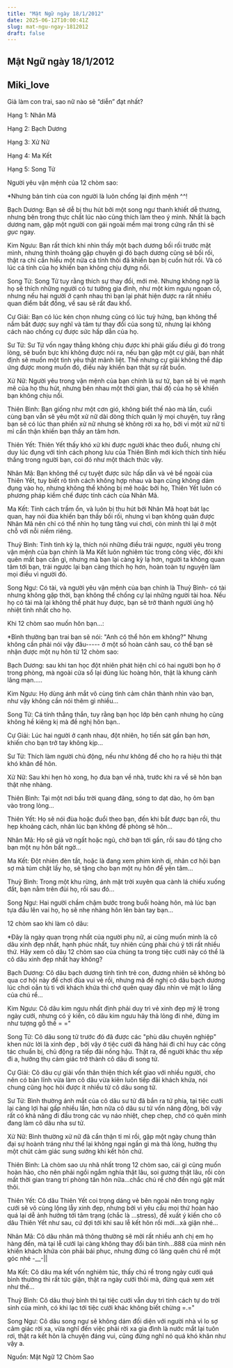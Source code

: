 ```yaml
---
title: "Mật Ngữ ngày 18/1/2012"
date: 2025-06-12T10:00:41Z
slug: mat-ngu-ngay-1812012
draft: false
---
```


## Mật Ngữ ngày 18/1/2012

## Miki_love

Giả làm con trai, sao nữ nào sẽ “diễn” đạt nhất?

Hạng 1: Nhân Mã

Hạng 2: Bạch Dương

Hạng 3: Xử Nữ

Hạng 4: Ma Kết

Hạng 5: Song Tử


Người yêu vận mệnh của 12 chòm sao:


*Nhưng bản tính của con người là luôn chống lại định mệnh ^^!

Bạch Dương: Bạn sẽ dễ bị thu hút bởi một song ngư thanh khiết dễ thương, nhưng bên trong thực chất lúc nào cũng thích làm theo ý mình. Nhất là bạch dương nam, gặp một người con gái ngoài mềm mại trong cứng rắn thì sẽ *gục* ngay.

Kim Ngưu: Bạn rất thích khi nhìn thấy một bạch dương bối rối trước mặt mình, nhưng thỉnh thoảng gặp chuyện gì đó bạch dương cũng sẽ bối rối, thật ra chỉ cần hiểu một nửa cá tính thôi đã khiến bạn bị cuốn hút rồi. Và có lúc cá tính của họ khiến bạn không chịu đựng nổi.

Song Tử: Song Tử tuy rằng thích sự thay đổi, mới mẻ. Nhưng không ngờ là họ sẽ thích những người có tư tưởng gia đình, như một kim ngưu ngoan cố, nhưng nếu hai người ở cạnh nhau thì bạn lại phát hiện được ra rất nhiều quan điểm bất đồng, về sau sẽ rất đau khổ.

Cự Giải: Bạn có lúc kén chọn nhưng cũng có lúc tuỳ hứng, bạn không thể nắm bắt được suy nghĩ và tâm tư thay đổi của song tử, nhưng lại không cách nào chống cự được sức hấp dẫn của họ.

Sư Tử: Sư Tử vốn ngay thẳng không chịu được khi phải giấu điều gì đó trong lòng, sẽ buồn bực khi không được nói ra, nếu bạn gặp một cự giải, bạn nhất định sẽ muốn một tình yêu thật mãnh liệt. Thế nhưng cự giải không thể đáp ứng được mong muốn đó, điều này khiến bạn thật sự rất buồn.

Xử Nữ: Người yêu trong vận mệnh của bạn chính là sư tử, bạn sẽ bị vẻ mạnh mẽ của họ thu hút, nhưng bên nhau một thời gian, thái độ của họ sẽ khiến bạn không chịu nổi.

Thiên Bình: Bạn giống như một cơn gió, không biết thế nào mà lần, cuối cùng bạn vẫn sẽ yêu một xử nữ dài dòng thích quản lý mọi chuyện, tuy rằng bạn sẽ có lúc than phiền xử nữ nhưng sẽ không rời xa họ, bởi vì một xử nữ tỉ mỉ cẩn thận khiến bạn thấy an tâm hơn.

Thiên Yết: Thiên Yết thấy khó xử khi được người khác theo đuổi, nhưng chỉ duy lúc đụng với tính cách phong lưu của Thiên Bình mới kích thích tính hiếu thắng trong người bạn, coi đó như một thách thức vậy.

Nhân Mã: Bạn không thể cự tuyệt được sức hấp dẫn và vẻ bề ngoài của Thiên Yết, tuy biết rõ tính cách không hợp nhau và bạn cũng không dám đụng vào họ, nhưng không thể không bị mê hoặc bởi họ, Thiên Yết luôn có phương pháp kiềm chế được tính cách của Nhân Mã.

Ma Kết: Tính cách trầm ổn, và luôn bị thu hút bởi Nhân Mã hoạt bát lạc quan, hay nói đùa khiến bạn thấy bối rối, nhưng vì bạn không quản được Nhân Mã nên chỉ có thể nhìn họ tung tăng vui chơi, còn mình thì lại ở một chỗ với nỗi niềm riêng.

Thuỷ Bình: Tính tình kỳ lạ, thích nói những điều trái ngược, người yêu trong vận mệnh của bạn chính là Ma Kết luôn nghiêm túc trong công việc, đôi khi quên mất bạn cần gì, nhưng mà bạn lại càng kỳ lạ hơn, người ta không quan tâm tới bạn, trái ngược lại bạn càng thích họ hơn, hoàn toàn tự nguyện làm mọi điều vì người đó.

Song Ngư: Có tài, và người yêu vận mệnh của bạn chính là Thuỷ Bình- có tài nhưng không gặp thời, bạn không thể chống cự lại những người tài hoa. Nếu họ có tài mà lại không thể phát huy được, bạn sẽ trở thành người ủng hộ nhiệt tình nhất cho họ.

‎Khi 12 chòm sao muốn hôn bạn...:


*Bình thường bạn trai bạn sẽ nói: "Anh có thể hôn em không?" Nhưng không cần phải nói vậy đâu----- ở một số hoàn cảnh sau, có thể bạn sẽ nhận được một nụ hôn từ 12 chòm sao: 

Bạch Dương: sau khi tan học đột nhiên phát hiện chỉ có hai người bọn họ ở trong phòng, mà ngoài cửa sổ lại đúng lúc hoàng hôn, thật là khung cảnh lãng mạn.....

Kim Ngưu: Họ dùng ánh mắt vô cùng tình cảm chân thành nhìn vào bạn, như vậy không cần nói thêm gì nhiều...

Song Tử: Cá tính thẳng thắn, tuy rằng bạn học lớp bên cạnh nhưng họ cũng không hề kiêng kị mà đề nghị hôn bạn..

Cự Giải: Lúc hai người ở cạnh nhau, đột nhiên, họ tiến sát gần bạn hơn, khiến cho bạn trở tay không kịp...

Sư Tử: Thích làm người chủ động, nếu như không để cho họ ra hiệu thì thật khó khăn để hôn.

Xử Nữ: Sau khi hẹn hò xong, họ đưa bạn về nhà, trước khi ra về sẽ hôn bạn thật nhẹ nhàng.

Thiên Bình: Tại một nơi bầu trời quang đãng, sóng to dạt dào, họ ôm bạn vào trong lòng...

Thiên Yết: Họ sẽ nói đùa hoặc đuổi theo bạn, đến khi bắt được bạn rồi, thu hẹp khoảng cách, nhân lúc bạn không đề phòng sẽ hôn...

Nhân Mã: Họ sẽ giả vờ ngất hoặc ngủ, chờ bạn tới gần, rồi sau đó tặng cho bạn một nụ hôn bất ngờ...

Ma Kết: Đột nhiên đèn tắt, hoặc là đang xem phim kinh dị, nhân cơ hội bạn sợ mà túm chặt lấy họ, sẽ tặng cho bạn một nụ hôn để yên tâm...

Thuỷ Bình: Trong một khu rừng, ánh mặt trời xuyên qua cành lá chiếu xuống đất, bạn nằm trên đùi họ, rồi sau đó...

Song Ngư: Hai người chầm chậm bước trong buổi hoàng hôn, mà lúc bạn tựa đầu lên vai họ, họ sẽ nhẹ nhàng hôn lên bàn tay bạn...

12 chòm sao khi làm cô dâu:



*Đây là ngày quan trọng nhất của người phụ nữ, ai cũng muốn mình là cô dâu xinh đẹp nhất, hạnh phúc nhất, tuy nhiên cũng phải chú ý tới rất nhiều thứ. Hãy xem cô dâu 12 chòm sao của chúng ta trong tiệc cưới này có thể là cô dâu xinh đẹp nhất hay không?

Bạch Dương: Cô dâu bạch dương tính tình trẻ con, đương nhiên sẽ không bỏ qua cơ hội này để chơi đùa vui vẻ rồi, nhưng mà đề nghị cô dâu bạch dương lúc chơi oẳn tù tì với khách khứa thì chớ quên quay đầu nhìn vẻ mặt lo lắng của chú rể...

Kim Ngưu: Cô dâu kim ngưu nhất định phải duy trì vẻ xinh đẹp mỹ lệ trong ngày cưới, nhưng có ý kiến, cô dâu kim ngưu hãy thả lỏng đi nhé, đừng im như tượng gỗ thế = ="

Song Tử: Cô dâu song tử trước đó đã được các "phù dâu chuyên nghiệp" khen nức lời là xinh đẹp , bởi vậy ở tiệc cưới đã hăng hái đi chỉ huy các công tác chuẩn bị, chủ động ra tiếp đãi nồng hậu. Thật ra, để người khác thu xếp đi a, hưởng thụ cảm giác trở thành cô dâu đi song tử.

Cự Giải: Cô dâu cự giải vốn thân thiện thích kết giao với nhiều người, cho nên có bản lĩnh vừa làm cô dâu vừa kiên luôn tiếp đãi khách khứa, nói chung cũng học hỏi được ít nhiều từ cô dâu song tử.

Sư Tử: Bình thường ánh mắt của cô dâu sư tử đã bắn ra tứ phía, tại tiệc cưới lại càng lợi hại gấp nhiều lần, hơn nữa cô dâu sư tử vốn năng động, bởi vậy rất có khả năng đi đầu trong các vụ náo nhiệt, chẹp chẹp, chớ có quên mình đang làm cô dâu nha sư tử.

Xử Nữ: Bình thường xử nữ đã cẩn thận tỉ mỉ rồi, gặp một ngày chung thân đại sự hoành tráng như thế lại không ngại ngần gì mà thả lỏng, hưởng thụ một chút cảm giác sung sướng khi kết hôn chứ.

Thiên Bình: Là chòm sao ưu nhã nhất trong 12 chòm sao, cái gì cũng muốn hoàn hảo, cho nên phải ngồi ngắm nghía thật lâu, soi gương thật lâu, rồi còn mất thời gian trang trí phòng tân hôn nữa...chắc chú rể chờ đến ngủ gật mất thôi.

Thiên Yết: Cô dâu Thiên Yết coi trọng dáng vẻ bên ngoài nên trong ngày cưới sẽ vô cùng lộng lẫy xinh đẹp, nhưng bởi vì yêu cầu mọi thứ hoàn hảo quá lại dễ ảnh hưởng tới tâm trạng (chắc là ...stress), đề xuất ý kiến cho cô dâu Thiên Yết như sau, cứ đợi tới khi sau lễ kết hôn rồi mới...xả giận nhé...

Nhân Mã: Cô dâu nhân mã thông thường sẽ mời rất nhiều anh chị em họ hàng đến, mà tại lễ cưới lại càng không thay đổi bản tính...888 của mình nên khiến khách khứa còn phải bái phục, nhưng đừng có lãng quên chú rể một góc nhé -__-||

Ma Kết: Cô dâu ma kết vốn nghiêm túc, thấy chú rể trong ngày cưới quá bình thường thì rất tức giận, thật ra ngày cưới thôi mà, đừng quá xem xét như thế...

Thuỷ Bình: Cô dâu thuỷ bình thì tại tiệc cưới vẫn duy trì tính cách tự do trời sinh của mình, có khi lạc tới tiệc cưới khác không biết chừng =.="

Song Ngư: Cô dâu song ngư sẽ không dám đối diện với người nhà vì lo sợ cảm giác rời xa, vừa nghĩ đến việc phải rời xa gia đình là nước mắt lại tuôn rơi, thật ra kết hôn là chuyện đáng vui, cũng đừng nghĩ nó quá khó khăn như vậy a.

Nguồn: Mật Ngữ 12 Chòm Sao